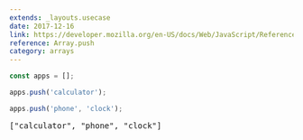 ```yaml
---
extends: _layouts.usecase
date: 2017-12-16
link: https://developer.mozilla.org/en-US/docs/Web/JavaScript/Reference/Global_Objects/Array/push
reference: Array.push
category: arrays
---
```


```javascript
const apps = [];

apps.push('calculator');

apps.push('phone', 'clock');
```

<pre class="output">["calculator", "phone", "clock"]</pre>
